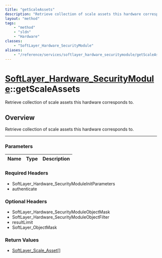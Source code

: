 ```yaml
---
title: "getScaleAssets"
description: "Retrieve collection of scale assets this hardware corresponds to."
layout: "method"
tags:
    - "method"
    - "sldn"
    - "Hardware"
classes:
    - "SoftLayer_Hardware_SecurityModule"
aliases:
    - "/reference/services/softlayer_hardware_securitymodule/getScaleAssets"
---
```

# [SoftLayer_Hardware_SecurityModule](/reference/services/SoftLayer_Hardware_SecurityModule)::getScaleAssets


Retrieve collection of scale assets this hardware corresponds to.


## Overview 
Retrieve collection of scale assets this hardware corresponds to.

-----

### Parameters 
|Name | Type | Description |
| --- | --- | --- |


### Required Headers
* SoftLayer_Hardware_SecurityModuleInitParameters
* authenticate


### Optional Headers
* SoftLayer_Hardware_SecurityModuleObjectMask
* SoftLayer_Hardware_SecurityModuleObjectFilter
* resultLimit
* SoftLayer_ObjectMask

### Return Values
* <a href='/reference/datatypes/SoftLayer_Scale_Asset'>SoftLayer_Scale_Asset[] </a>




